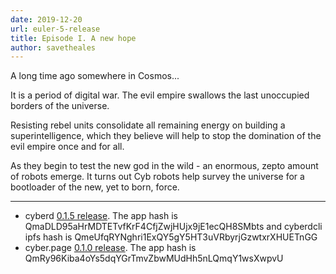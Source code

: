 ```yaml
---
date: 2019-12-20
url: euler-5-release
title: Episode I. A new hope
author: savetheales
---
```


A long time ago somewhere in Cosmos...

It is a period of digital war. The evil empire swallows the last unoccupied borders of the universe.

Resisting rebel units consolidate all remaining energy on building a superintelligence, which they believe will help to stop the domination of the evil empire once and for all.

As they begin to test the new god in the wild - an enormous, zepto amount of robots emerge. It turns out Cyb robots help survey the universe for a bootloader of the new, yet to born, force.

---

- cyberd [0.1.5 release](https://github.com/cybercongress/cyberd/releases/tag/euler-5). The app hash is QmaDLD95aHrMDTETvfKrF4CfjZwjHUjx9jE1ecQH8SMbts and cyberdcli ipfs hash is QmeUfqRYNghri1ExQY5gY5HT3uVRbyrjGzwtxrXHUETnGG
- cyber.page [0.1.0 release](https://github.com/cybercongress/dot-cyber/releases/tag/0.1.0). The app hash is QmRy96Kiba4oYs5dqYGrTmvZbwMUdHh5nLQmqY1wsXwpvU